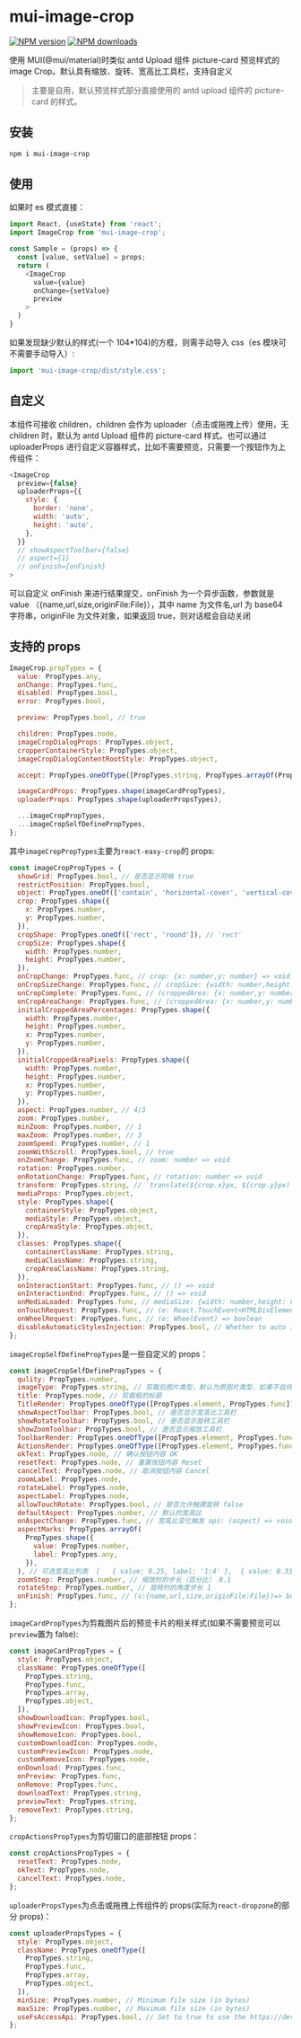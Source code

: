 # mui-image-crop

[![NPM version](https://img.shields.io/npm/v/mui-image-crop.svg?style=flat)](https://npmjs.org/package/mui-image-crop) 
[![NPM downloads](http://img.shields.io/npm/dm/mui-image-crop.svg?style=flat)](https://npmjs.org/package/mui-image-crop)

使用 MUI(@mui/material)时类似 antd Upload 组件 picture-card 预览样式的 image Crop。默认具有缩放、旋转、宽高比工具栏，支持自定义

> 主要是自用，默认预览样式部分直接使用的 antd upload 组件的 picture-card 的样式。

## 安装

```bash
npm i mui-image-crop
```

## 使用

如果时 es 模式直接：

```javascript
import React, {useState} from 'react';
import ImageCrop from 'mui-image-crop';

const Sample = (props) => {
  const [value, setValue] = props;
  return (
    <ImageCrop
      value={value}
      onChange={setValue}
      preview
    >
  )
}
```

如果发现缺少默认的样式(一个 104\*104)的方框，则需手动导入 css（es 模块可不需要手动导入）:

```javascript
import 'mui-image-crop/dist/style.css';
```

## 自定义

本组件可接收 children，children 会作为 uploader（点击或拖拽上传）使用，无 children 时，默认为 antd Upload 组件的 picture-card 样式。也可以通过 uploaderProps 进行自定义容器样式，比如不需要预览，只需要一个按钮作为上传组件：

```javascript
<ImageCrop
  preview={false}
  uploaderProps={{
    style: {
      border: 'none',
      width: 'auto',
      height: 'auto',
    },
  }}
  // showAspectToolbar={false}
  // aspect={1}
  // onFinish={onFinish}
>
```

可以自定义 onFinish 来进行结果提交，onFinish 为一个异步函数，参数就是 value （{name,url,size,originFile:File}），其中 name 为文件名,url 为 base64 字符串，originFile 为文件对象，如果返回 true，则对话框会自动关闭

## 支持的 props

```javascript
ImageCrop.propTypes = {
  value: PropTypes.any,
  onChange: PropTypes.func,
  disabled: PropTypes.bool,
  error: PropTypes.bool,

  preview: PropTypes.bool, // true

  children: PropTypes.node,
  imageCropDialogProps: PropTypes.object,
  cropperContainerStyle: PropTypes.object,
  imageCropDialogContentRootStyle: PropTypes.object,

  accept: PropTypes.oneOfType([PropTypes.string, PropTypes.arrayOf(PropTypes.string)]),

  imageCardProps: PropTypes.shape(imageCardPropTypes),
  uploaderProps: PropTypes.shape(uploaderPropsTypes),

  ...imageCropPropTypes,
  ...imageCropSelfDefinePropTypes,
};
```

其中`imageCropPropTypes`主要为`react-easy-crop`的 props:

```javascript
const imageCropPropTypes = {
  showGrid: PropTypes.bool, // 是否显示网格 true
  restrictPosition: PropTypes.bool,
  object: PropTypes.oneOf(['contain', 'horizontal-cover', 'vertical-cover']), // 'contain'
  crop: PropTypes.shape({
    x: PropTypes.number,
    y: PropTypes.number,
  }),
  cropShape: PropTypes.oneOf(['rect', 'round']), // 'rect'
  cropSize: PropTypes.shape({
    width: PropTypes.number,
    height: PropTypes.number,
  }),
  onCropChange: PropTypes.func, // crop: {x: number,y: number} => void
  onCropSizeChange: PropTypes.func, // cropSize: {width: number,height: number} => void
  onCropComplete: PropTypes.func, // (croppedArea: {x: number,y: number,width: number,height: number},croppedAreaPixels: {x: number,y: number,width: number,height: number})=>void
  onCropAreaChange: PropTypes.func, // (croppedArea: {x: number,y: number,width: number,height: number},croppedAreaPixels: {x: number,y: number,width: number,height: number})=>void
  initialCroppedAreaPercentages: PropTypes.shape({
    width: PropTypes.number,
    height: PropTypes.number,
    x: PropTypes.number,
    y: PropTypes.number,
  }),
  initialCroppedAreaPixels: PropTypes.shape({
    width: PropTypes.number,
    height: PropTypes.number,
    x: PropTypes.number,
    y: PropTypes.number,
  }),
  aspect: PropTypes.number, // 4/3
  zoom: PropTypes.number,
  minZoom: PropTypes.number, // 1
  maxZoom: PropTypes.number, // 3
  zoomSpeed: PropTypes.number, // 1
  zoomWithScroll: PropTypes.bool, // true
  onZoomChange: PropTypes.func, // zoom: number => void
  rotation: PropTypes.number,
  onRotationChange: PropTypes.func, // rotation: number => void
  transform: PropTypes.string, // `translate(${crop.x}px, ${crop.y}px) rotate(${rotation}deg) scale(${zoom})`
  mediaProps: PropTypes.object,
  style: PropTypes.shape({
    containerStyle: PropTypes.object,
    mediaStyle: PropTypes.object,
    cropAreaStyle: PropTypes.object,
  }),
  classes: PropTypes.shape({
    containerClassName: PropTypes.string,
    mediaClassName: PropTypes.string,
    cropAreaClassName: PropTypes.string,
  }),
  onInteractionStart: PropTypes.func, // () => void
  onInteractionEnd: PropTypes.func, // () => void
  onMediaLoaded: PropTypes.func, // mediaSize: {width: number,height: number,naturalWidth: number,naturalHeight: number}=>void
  onTouchRequest: PropTypes.func, // (e: React.TouchEvent<HTMLDivElement>) => boolean
  onWheelRequest: PropTypes.func, // (e: WheelEvent) => boolean
  disableAutomaticStylesInjection: PropTypes.bool, // Whether to auto inject styles using a style tag in the document head on component mount. When disabled you need to import the css file into your application manually (style file is available in react-easy-crop/react-easy-crop.css). Example with sass/scss @import "~react-easy-crop/react-easy-crop";.
};
```

`imageCropSelfDefinePropTypes`是一些自定义的 props：

```javascript
const imageCropSelfDefinePropTypes = {
  qulity: PropTypes.number,
  imageType: PropTypes.string, // 剪裁后图片类型，默认为原图片类型，如果不自持一般会自动置为 image/png
  title: PropTypes.node, // 剪裁框的标题
  TitleRender: PropTypes.oneOfType([PropTypes.element, PropTypes.func]), // props: title
  showAspectToolbar: PropTypes.bool, // 是否显示宽高比工具栏
  showRotateToolbar: PropTypes.bool, // 是否显示旋转工具栏
  showZoomToolbar: PropTypes.bool, // 是否显示缩放工具栏
  ToolbarRender: PropTypes.oneOfType([PropTypes.element, PropTypes.func]), // 工具栏组件，以下props会被注入 props:zoom, onZoomChange, minZoom, maxZoom, zoomStep, showZoomToolbar, rotation, onRotationChange, rotateStep, showRotateToolbar, aspect, onAspectChange, showAspectToolbar, aspectMarks, onReset, onClose, onFinish, width, defaultAspect
  ActionsRender: PropTypes.oneOfType([PropTypes.element, PropTypes.func]), // DialogActions组件，以下props会被注入： props: onReset, onClose, onFinish, resetText, okText, cancelText
  okText: PropTypes.node, // 确认按钮内容 OK
  resetText: PropTypes.node, // 重置按钮内容 Reset
  cancelText: PropTypes.node, // 取消按钮内容 Cancel
  zoomLabel: PropTypes.node,
  rotateLabel: PropTypes.node,
  aspectLabel: PropTypes.node,
  allowTouchRotate: PropTypes.bool, // 是否允许触摸旋转 false
  defaultAspect: PropTypes.number, // 默认的宽高比
  onAspectChange: PropTypes.func, // 宽高比变化触发 api: (aspect) => void
  aspectMarks: PropTypes.arrayOf(
    PropTypes.shape({
      value: PropTypes.number,
      label: PropTypes.any,
    }),
  ), // 可选宽高比列表  [   { value: 0.25, label: '1:4' },  { value: 0.33, label: '1:3' },  { value: 0.5, label: '1:2' },  { value: 0.75, label: '3:4' },  { value: 1, label: '1:1' },  { value: 1.33, label: '4:3' },  { value: 2, label: '2:1' },  { value: 3, label: '3:1' },  { value: 4, label: '4:1' }, ]
  zoomStep: PropTypes.number, // 缩放时的步长（百分比） 0.1
  rotateStep: PropTypes.number, // 旋转时的角度步长 1
  onFinish: PropTypes.func, // (v:{name,url,size,originFile:File})=> boolen?  if return false, will not close
};
```

`imageCardPropTypes`为剪裁图片后的预览卡片的相关样式(如果不需要预览可以`preview`置为 false):

```javascript
const imageCardPropTypes = {
  style: PropTypes.object,
  className: PropTypes.oneOfType([
    PropTypes.string,
    PropTypes.func,
    PropTypes.array,
    PropTypes.object,
  ]),
  showDownloadIcon: PropTypes.bool,
  showPreviewIcon: PropTypes.bool,
  showRemoveIcon: PropTypes.bool,
  customDownloadIcon: PropTypes.node,
  customPreviewIcon: PropTypes.node,
  customRemoveIcon: PropTypes.node,
  onDownload: PropTypes.func,
  onPreview: PropTypes.func,
  onRemove: PropTypes.func,
  downloadText: PropTypes.string,
  previewText: PropTypes.string,
  removeText: PropTypes.string,
};
```

`cropActionsPropTypes`为剪切窗口的底部按钮 props：

```javascript
const cropActionsPropTypes = {
  resetText: PropTypes.node,
  okText: PropTypes.node,
  cancelText: PropTypes.node,
};
```

`uploaderPropsTypes`为点击或拖拽上传组件的 props(实际为`react-dropzone`的部分 props)：

```javascript
const uploaderPropsTypes = {
  style: PropTypes.object,
  className: PropTypes.oneOfType([
    PropTypes.string,
    PropTypes.func,
    PropTypes.array,
    PropTypes.object,
  ]),
  minSize: PropTypes.number, // Minimum file size (in bytes)
  maxSize: PropTypes.number, // Maximum file size (in bytes)
  useFsAccessApi: PropTypes.bool, // Set to true to use the https://developer.mozilla.org/en-US/docs/Web/API/File_System_Access_API  to open the file picker instead of using an `<input type="file">` click event.
};
```
